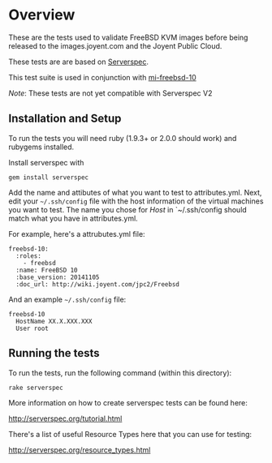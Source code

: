 # Overview

These are the tests used to validate FreeBSD KVM images before being released to the images.joyent.com and the Joyent Public Cloud.

These tests are are based on [Serverspec](http://serverspec.org).

This test suite is used in conjunction with [mi-freebsd-10](https://github.com/joyent/mi-freebsd-10)

*Note*: These tests are not yet compatible with Serverspec V2

## Installation and Setup

To run the tests you will need ruby (1.9.3+ or 2.0.0 should work) and rubygems installed.

Install serverspec with

`gem install serverspec`

Add the name and attibutes of what you want to test to attributes.yml. Next, edit your `~/.ssh/config` file with the host information of the virtual machines you want to test. The name you chose for _Host_ in `~/.ssh/config should match what you have in attributes.yml. 

For example, here's a attrubutes.yml file:

```
freebsd-10:
  :roles:
    - freebsd
  :name: FreeBSD 10
  :base_version: 20141105
  :doc_url: http://wiki.joyent.com/jpc2/Freebsd
```

And an example `~/.ssh/config` file:

```
freebsd-10 
  HostName XX.X.XXX.XXX
  User root
```

## Running the tests

To run the tests, run the following command (within this directory):

```
rake serverspec
```

More information on how to create serverspec tests can be found here:

http://serverspec.org/tutorial.html

There's a list of useful Resource Types here that you can use for testing:

http://serverspec.org/resource_types.html
